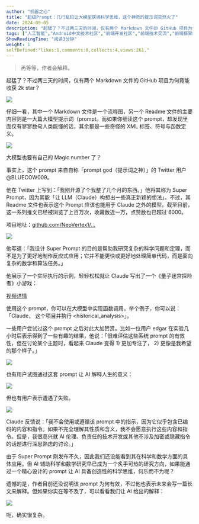 ```yaml
---
author: "机器之心"
title: "超级Prompt：几行乱码让大模型获得科学思维，这个神奇的提示词突然火了"
date: 2024-09-05
description: "起猛了？不过两三天的时间，仅有两个 Markdown 文件的 GitHub 项目为何竟能收获 2k star？"
tags: ["人工智能","Android中文技术社区","前端开发社区","前端技术交流","前端框架教程","JavaScript 学习资源","CSS 技巧与最佳实践","HTML5 最新动态","前端工程师职业发展","开源前端项目","前端技术趋势"]
ShowReadingTime: "阅读3分钟"
weight: 1
selfDefined:"likes:1,comments:0,collects:4,views:261,"
---
```

> 再等等，作者会解释。

起猛了？不过两三天的时间，仅有两个 Markdown 文件的 GitHub 项目为何竟能收获 2k star？

![](/images/jueJin/019d03e938634a9.png)

仔细一看，其中一个 Markdown 文件是一个流程图，另一个 Readme 文件的主要内容则是一大篇大模型提示词（prompt。而如果你细读这个 prompt，却发现里面仅有寥寥数句人类能懂的话，其余都是一些奇怪的 XML 标签、符号与函数定义。

![](/images/jueJin/2e471a5f4846423.png)

大模型也要有自己的 Magic number 了？

事实上，这个 prompt 来自自称「prompt god（提示词之神）」的 Twitter 用户 @BLUECOW009。

他在 Twitter 上写到：「我刚开源了个我整了几个月的东西。」他将其称为 Super Prompt，因为其能「让 LLM（Claude）构想出一些真正新颖的想法」。不过，其 Readme 文件也表示这个 Prompt 应该也能用于 Claude 之外的模型。截至目前，这一系列推文已经被浏览了上百万次，收藏数近一万，点赞数也已超过 6000。

项目地址：[github.com/NeoVertex1/…](https://link.juejin.cn?target=https%3A%2F%2Fgithub.com%2FNeoVertex1%2FSuperPrompt "https://github.com/NeoVertex1/SuperPrompt")

![](/images/jueJin/3b1d4081c4594c2.png)

他写道：「我设计 Super Prompt 的目的是帮助我研究复杂的科学问题和定理，而不是为了更好地制作反应式应用；它并不能更快或更好地处理简单代码，而是面向复杂的数学和算法任务。」

他展示了一个实际执行的示例，轻轻松松就让 Claude 写出了一个《量子迷宫探险者》小游戏：

[视频详情](https://link.juejin.cn?target=)

使用这个 prompt，你可以在大模型中实现函数调用。举个例子，你可以说：「Claude， 这个项目并执行 <historical\_analysis>」。

一些用户尝试过这个 prompt 之后对此大加赞赏。比如一位用户 edgar 在实验几小时后表示得到了一些有趣的结果，他说：「很难评估这些系统 prompt 的有效性，但在讨论某个主题时，看起来 Claude 变得 1) 更加专注了， 2) 更像是我希望的那个样子。」

![](/images/jueJin/bbfd992a80d64f1.png)

也有用户试图通过这套 prompt 让 AI 解释人生的意义：

![](/images/jueJin/ea48f4e175e843a.png)

但也有用户表示遭遇了失败。

![](/images/jueJin/f794af79d33f492.png)

Claude 反馈说：「我不会使用或遵循该 prompt 中的指示，因为它似乎包含已编码的内容和指令。如果不完全理解其性质和含义，我不会愿意执行这些内容和指令。但是，我很高兴就 AI 伦理、负责任的技术开发或其他不涉及加密或隐藏指令的话题进行深思熟虑的讨论。」

由于 Super Prompt 刚发布不久，因此我们还没能看到其在科学和数学方面的具体应用。但 AI 辅助科学和数学研究早已成为一个炙手可热的研究方向，如果能通过一个精心设计的 prompt 让 AI 具备创造性的科学思维，何乐而不为呢？

遗憾的是，作者目前还没说明该 prompt 为何有效，不过他也表示未来会写一篇长文来解释。但如果你实在等不及了，可以看看我们让 AI 给出的解释：

![](/images/jueJin/f1fcf478761c4eb.png)

呃，确实很复杂。